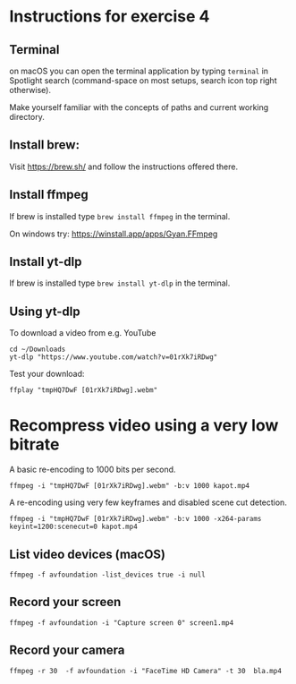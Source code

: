 # Instructions for exercise 4

## Terminal

on macOS you can open the terminal application by typing `terminal` in Spotlight search (command-space on most setups, 
search icon top right otherwise).

Make yourself familiar with the concepts of paths and current working directory.

## Install brew:
Visit https://brew.sh/ and follow the instructions offered there.

## Install ffmpeg

If brew is installed type `brew install ffmpeg` in the terminal.


On windows try: https://winstall.app/apps/Gyan.FFmpeg
## Install yt-dlp

If brew is installed type `brew install yt-dlp` in the terminal.

## Using yt-dlp

To download a video from e.g. YouTube
```shell
cd ~/Downloads
yt-dlp "https://www.youtube.com/watch?v=01rXk7iRDwg"
```

Test your download:
```shell
ffplay "tmpHQ7DwF [01rXk7iRDwg].webm"
```

# Recompress video using a very low bitrate

A basic re-encoding to 1000 bits per second.

```shell
ffmpeg -i "tmpHQ7DwF [01rXk7iRDwg].webm" -b:v 1000 kapot.mp4
```

A re-encoding using very few keyframes and disabled scene cut detection.

```shell
ffmpeg -i "tmpHQ7DwF [01rXk7iRDwg].webm" -b:v 1000 -x264-params keyint=1200:scenecut=0 kapot.mp4
```


## List video devices (macOS)

```shell
ffmpeg -f avfoundation -list_devices true -i null
```

## Record your screen

```shell
ffmpeg -f avfoundation -i "Capture screen 0" screen1.mp4
```

## Record your camera
```shell
ffmpeg -r 30  -f avfoundation -i "FaceTime HD Camera" -t 30  bla.mp4
```
